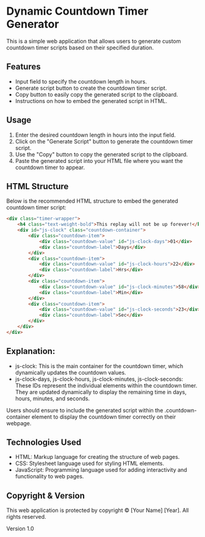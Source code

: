 # Dynamic Countdown Timer Generator


This is a simple web application that allows users to generate custom countdown timer scripts based on their specified duration.

## Features

- Input field to specify the countdown length in hours.
- Generate script button to create the countdown timer script.
- Copy button to easily copy the generated script to the clipboard.
- Instructions on how to embed the generated script in HTML.

## Usage

1. Enter the desired countdown length in hours into the input field.
2. Click on the "Generate Script" button to generate the countdown timer script.
3. Use the "Copy" button to copy the generated script to the clipboard.
4. Paste the generated script into your HTML file where you want the countdown timer to appear.

## HTML Structure

Below is the recommended HTML structure to embed the generated countdown timer script:

```html
<div class="timer-wrapper">
    <h4 class="text-weight-bold">This replay will not be up forever!</h4>
    <div id="js-clock" class="countdown-container">
        <div class="countdown-item">
            <div class="countdown-value" id="js-clock-days">01</div>
            <div class="countdown-label">Days</div>
        </div>
        <div class="countdown-item">
            <div class="countdown-value" id="js-clock-hours">22</div>
            <div class="countdown-label">Hrs</div>
        </div>
        <div class="countdown-item">
            <div class="countdown-value" id="js-clock-minutes">58</div>
            <div class="countdown-label">Min</div>
        </div>
        <div class="countdown-item">
            <div class="countdown-value" id="js-clock-seconds">23</div>
            <div class="countdown-label">Sec</div>
        </div>
    </div>
</div>
```
## Explanation:

- js-clock: This is the main container for the countdown timer, which dynamically updates the countdown values.
- js-clock-days, js-clock-hours, js-clock-minutes, js-clock-seconds: These IDs represent the individual elements within the countdown timer. They are updated dynamically to display the remaining time in days, hours, minutes, and seconds.

Users should ensure to include the generated script within the .countdown-container element to display the countdown timer correctly on their webpage.

## Technologies Used
- HTML: Markup language for creating the structure of web pages.
- CSS: Stylesheet language used for styling HTML elements.
- JavaScript: Programming language used for adding interactivity and functionality to web pages.

## Copyright & Version

This web application is protected by copyright © [Your Name] [Year]. All rights reserved.

Version 1.0